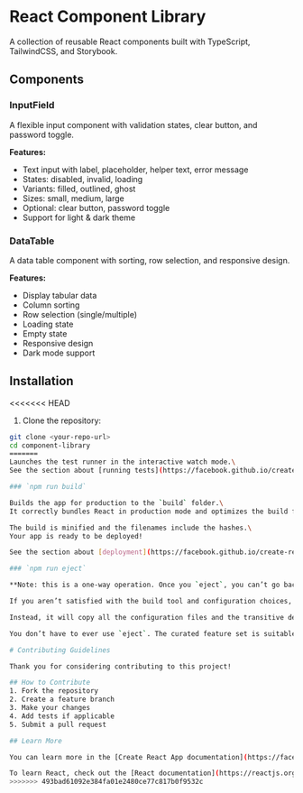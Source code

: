 # React Component Library

A collection of reusable React components built with TypeScript, TailwindCSS, and Storybook.

## Components

### InputField
A flexible input component with validation states, clear button, and password toggle.

**Features:**
- Text input with label, placeholder, helper text, error message
- States: disabled, invalid, loading
- Variants: filled, outlined, ghost
- Sizes: small, medium, large
- Optional: clear button, password toggle
- Support for light & dark theme

### DataTable
A data table component with sorting, row selection, and responsive design.

**Features:**
- Display tabular data
- Column sorting
- Row selection (single/multiple)
- Loading state
- Empty state
- Responsive design
- Dark mode support

## Installation

<<<<<<< HEAD
1. Clone the repository:
```bash
git clone <your-repo-url>
cd component-library
=======
Launches the test runner in the interactive watch mode.\
See the section about [running tests](https://facebook.github.io/create-react-app/docs/running-tests) for more information.

### `npm run build`

Builds the app for production to the `build` folder.\
It correctly bundles React in production mode and optimizes the build for the best performance.

The build is minified and the filenames include the hashes.\
Your app is ready to be deployed!

See the section about [deployment](https://facebook.github.io/create-react-app/docs/deployment) for more information.

### `npm run eject`

**Note: this is a one-way operation. Once you `eject`, you can’t go back!**

If you aren’t satisfied with the build tool and configuration choices, you can `eject` at any time. This command will remove the single build dependency from your project.

Instead, it will copy all the configuration files and the transitive dependencies (webpack, Babel, ESLint, etc) right into your project so you have full control over them. All of the commands except `eject` will still work, but they will point to the copied scripts so you can tweak them. At this point you’re on your own.

You don’t have to ever use `eject`. The curated feature set is suitable for small and middle deployments, and you shouldn’t feel obligated to use this feature. However we understand that this tool wouldn’t be useful if you couldn’t customize it when you are ready for it.

# Contributing Guidelines

Thank you for considering contributing to this project!

## How to Contribute
1. Fork the repository
2. Create a feature branch
3. Make your changes
4. Add tests if applicable
5. Submit a pull request

## Learn More

You can learn more in the [Create React App documentation](https://facebook.github.io/create-react-app/docs/getting-started).

To learn React, check out the [React documentation](https://reactjs.org/).
>>>>>>> 493bad61092e384fa01e2480ce77c817b0f9532c
